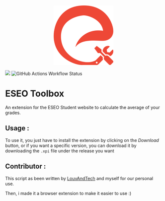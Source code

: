 <p align="center">
<img src="./icons/96.svg" alt="Logo">
</p>

[![](https://img.shields.io/badge/Download_Extension-EE4836?style=for-the-badge)](https://matthieuev.github.io/ESO_moyenne/eseo-tools.xpi)
![GitHub Actions Workflow Status](https://img.shields.io/github/actions/workflow/status/matthieuEv/ESO_moyenne/main.yml?style=for-the-badge)


# ESEO Toolbox
An extension for the ESEO Student website to calculate the average of your grades.

## Usage : 
To use it, you just have to install the extension by clicking on the *Download* button, or if you want a specific version, you can download it by downloading the `.xpi` file under the release you want

## Contributor : 
This script as been written by [LouvAndTech](https://github.com/LouvAndTech) and myself for our personal use. 

Then, i made it a browser extension to make it easier to use :)
